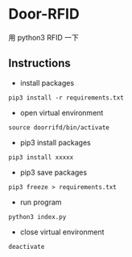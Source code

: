 # Door-RFID
用 python3 RFID 一下

## Instructions

- install packages
```
pip3 install -r requirements.txt
```

- open virtual environment
```
source doorrifd/bin/activate
```

- pip3 install packages
```
pip3 install xxxxx
```

- pip3 save packages
```
pip3 freeze > requirements.txt
```

- run program
```
python3 index.py
```

- close virtual environment
```
deactivate
```
